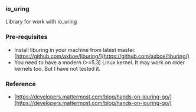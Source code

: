 ### io_uring

Library for work with io_uring

### Pre-requisites

+ Install liburing in your machine from latest master. [https://github.com/axboe/liburing/](https://github.com/axboe/liburing/)
+ You need to have a modern (>=5.3) Linux kernel. It may work on older kernels too. But I have not tested it.

### Reference

+ [https://developers.mattermost.com/blog/hands-on-iouring-go/](https://developers.mattermost.com/blog/hands-on-iouring-go/)
